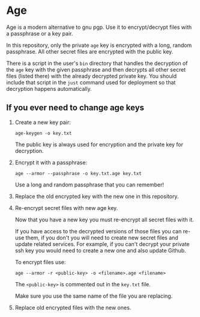 # Age

Age is a modern alternative to gnu pgp. Use it to encrypt/decrypt files with a passphrase or a key pair.

In this repository, only the private `age` key is encrypted with a long, random passphrase. All other secret files are encrypted with the public key.

There is a script in the user's `bin` directory that handles the decryption of the `age` key with the given passphrase and then decrypts all other secret files (listed there) with the already decrypted private key. You should include that script in the `just` command used for deployment so that decryption happens automatically.

## If you ever need to change age keys

1. Create a new key pair:

   `age-keygen -o key.txt`

   The public key is always used for encryption and the private key for decryption.

2. Encrypt it with a passphrase:

   `age --armor --passphrase -o key.txt.age key.txt`

   Use a long and random passphrase that you can remember!

3. Replace the old encrypted key with the new one in this repository.

4. Re-encrypt secret files with new age key.

   Now that you have a new key you must re-encrypt all secret files with it.

   If you have access to the decrypted versions of those files you can re-use them, if you don't you will need to create new secret files and update related services. For example, if you can't decrypt your private ssh key you would need to create a new one and also update Github.

   To encrypt files use:

   `age --armor -r <public-key> -o <filename>.age <filename>`

   The `<public-key>` is commented out in the `key.txt` file.

   Make sure you use the same name of the file you are replacing.

5. Replace old encrypted files with the new ones.
